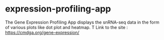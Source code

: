 # expression-profiling-app
The Gene Expression Profiling App displays the snRNA-seq data in the form of various plots like dot plot and heatmap. T
Link to the site : https://cmdga.org/gene-expression/
